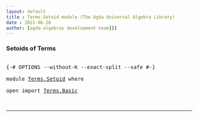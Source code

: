 ```yaml
---
layout: default
title : Terms.Setoid module (The Agda Universal Algebra Library)
date : 2021-06-28
author: [agda-algebras development team][]
---
```


### Setoids of Terms

<pre class="Agda">

<a id="188" class="Symbol">{-#</a> <a id="192" class="Keyword">OPTIONS</a> <a id="200" class="Pragma">--without-K</a> <a id="212" class="Pragma">--exact-split</a> <a id="226" class="Pragma">--safe</a> <a id="233" class="Symbol">#-}</a>

<a id="238" class="Keyword">module</a> <a id="245" href="Terms.Setoid.html" class="Module">Terms.Setoid</a> <a id="258" class="Keyword">where</a>

<a id="265" class="Keyword">open</a> <a id="270" class="Keyword">import</a> <a id="277" href="Terms.Basic.html" class="Module">Terms.Basic</a>


</pre>

--------------------------------

[agda-algebras development team]: https://github.com/ualib/agda-algebras#the-agda-algebras-development-team

